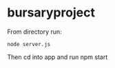 # bursaryproject

From directory run:
```
node server.js
```

Then cd into app and run 
npm start


